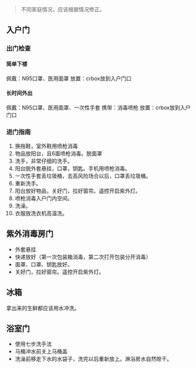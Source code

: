 >不同家庭情况，应该根据情况修正。

## 入户门

### 出门检查
#### 简单下楼
佩戴：N95口罩、医用面罩
放置：crbox放到入户门口

#### 长时间外出
佩戴：N95口罩、医用面罩、一次性手套
携带：消毒喷枪
放置：crbox放到入户门口

### 进门指南
1. 换拖鞋，室外鞋用喷枪消毒
2. 物品放阳台，且6面喷枪消毒。脱面罩
3. 洗手，非常仔细的洗手。
4. 阳台脱外套悬挂，口罩，钥匙。手机用喷枪消毒。
5. 一次性手套丢垃圾桶，去高风险场合以后，口罩丢垃圾桶。
6. 重新洗手。
7. 阳台放好物品，关好门，拉好窗帘。遥控开启紫外灯。
8. 喷枪消毒入户门内空间。
9. 洗澡。
10. 衣服放洗衣机高温洗。

## 紫外消毒房门
- 外套悬挂
- 快递放好（第一次包装箱消毒，第二次打开包装分开消毒）
- 面罩、口罩、钥匙放好。
- 关好门，拉好窗帘。遥控开启紫外灯。

## 冰箱

拿出来的生鲜都应该用水冲洗。

## 浴室门

- 使用七步洗手法
- 马桶冲水前关上马桶盖
- 洗澡前移走下水的水袋子，洗完以后重新放上。淋浴房水自然晾干。